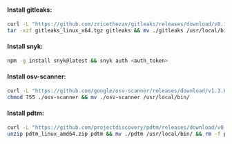 #### Install gitleaks:
```bash
curl -L "https://github.com/zricethezav/gitleaks/releases/download/v8.17.0/gitleaks_8.17.0_linux_x64.tar.gz" -o gitleaks_linux_x64.tgz && \
tar -xzf gitleaks_linux_x64.tgz gitleaks && mv ./gitleaks /usr/local/bin/ && rm -f gitleaks_linux_x64.tgz
```

#### Install snyk:
```bash
npm -g install snyk@latest && snyk auth <auth_token>
```

#### Install osv-scanner:
```bash
curl -L "https://github.com/google/osv-scanner/releases/download/v1.3.6/osv-scanner_1.3.6_linux_amd64" -o osv-scanner && \
chmod 755 ./osv-scanner && mv ./osv-scanner /usr/local/bin/
```

#### Install pdtm:
```bash
curl -L "https://github.com/projectdiscovery/pdtm/releases/download/v0.0.8/pdtm_0.0.8_linux_amd64.zip" -o pdtm_linux_amd64.zip && \
unzip pdtm_linux_amd64.zip pdtm && mv ./pdtm /usr/local/bin/ && rm -f pdtm_linux_amd64.zip
```
